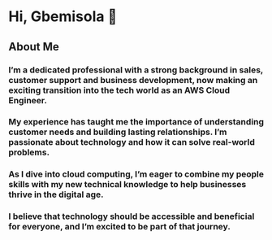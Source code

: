 # Hi, Gbemisola 👋

## About Me

### I’m a dedicated professional with a strong background in sales, customer support and business development, now making an exciting transition into the tech world as an AWS Cloud Engineer. 

### My experience has taught me the importance of understanding customer needs and building lasting relationships. I’m passionate about technology and how it can solve real-world problems.

### As I dive into cloud computing, I’m eager to combine my people skills with my new technical knowledge to help businesses thrive in the digital age. 

### I believe that technology should be accessible and beneficial for everyone, and I’m excited to be part of that journey.



<!--
**Gbemisola-Fad/Gbemisola-Fad** is a ✨ _special_ ✨ repository because its `README.md` (this file) appears on your GitHub profile.

Here are some ideas to get you started:

- 🔭 I’m currently working on ...
- 🌱 I’m currently learning ...
- 👯 I’m looking to collaborate on ...
- 🤔 I’m looking for help with ...
- 💬 Ask me about ...
- 📫 How to reach me: ...
- 😄 Pronouns: ...
- ⚡ Fun fact: ...
-->
